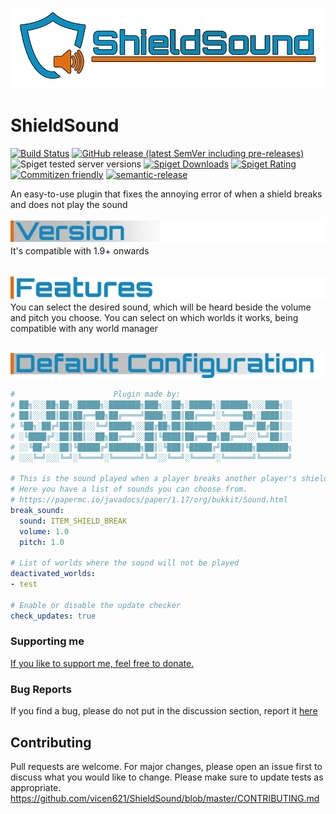 ![ShieldSound Logo](assets/logo.png)

# ShieldSound

[![Build Status](https://github.com/Vicen621/ShieldSound/workflows/Build/badge.svg)](../../actions?query=workflow%3ABuild)
[![GitHub release (latest SemVer including pre-releases)](https://img.shields.io/github/v/release/Vicen621/ShieldSound?include_prereleases&label=release)](../../releases)
![Spiget tested server versions](https://img.shields.io/badge/tested%20versions-1.9--1.20-blue)
[![Spiget Downloads](https://img.shields.io/spiget/downloads/102577)](https://www.spigotmc.org/resources/1-9-1-19-shieldsound.102577/)
[![Spiget Rating](https://img.shields.io/spiget/rating/102577)](https://www.spigotmc.org/resources/1-9-1-19-shieldsound.102577/)
[![Commitizen friendly](https://img.shields.io/badge/commitizen-friendly-brightgreen.svg)](http://commitizen.github.io/cz-cli/)
[![semantic-release](https://img.shields.io/badge/%20%20%F0%9F%93%A6%F0%9F%9A%80-semantic--release-e10079.svg)](https://github.com/semantic-release/semantic-release)


An easy-to-use plugin that fixes the annoying error of when a shield breaks and does not play the sound


![Version](assets/version.png)
It's compatible with 1.9+ onwards
<br><br>

![Features](assets/features.png)
You can select the desired sound, which will be heard beside the volume and pitch you choose.
You can select on which worlds it works, being compatible with any world manager
<br><br>

![Default configuration](assets/default-config.png)
```yaml
#                      Plugin made by:
# ██╗░░░██╗██╗░█████╗░███████╗███╗░░██╗░█████╗░██████╗░░░███╗░░
# ██║░░░██║██║██╔══██╗██╔════╝████╗░██║██╔═══╝░╚════██╗░████║░░
# ╚██╗░██╔╝██║██║░░╚═╝█████╗░░██╔██╗██║██████╗░░░███╔═╝██╔██║░░
# ░╚████╔╝░██║██║░░██╗██╔══╝░░██║╚████║██╔══██╗██╔══╝░░╚═╝██║░░
# ░░╚██╔╝░░██║╚█████╔╝███████╗██║░╚███║╚█████╔╝███████╗███████╗
# ░░░╚═╝░░░╚═╝░╚════╝░╚══════╝╚═╝░░╚══╝░╚════╝░╚══════╝╚══════╝

# This is the sound played when a player breaks another player's shield.
# Here you have a list of sounds you can choose from.
# https://papermc.io/javadocs/paper/1.17/org/bukkit/Sound.html
break_sound:
  sound: ITEM_SHIELD_BREAK
  volume: 1.0
  pitch: 1.0

# List of worlds where the sound will not be played
deactivated_worlds:
- test

# Enable or disable the update checker
check_updates: true
```

### Supporting me
[If you like to support me, feel free to donate.](https://paypal.me/Vicen621)

### Bug Reports
If you find a bug, please do not put in the discussion section, report it [here](https://github.com/vicen621/ShieldSound/issues/new/choose)

## Contributing
Pull requests are welcome. For major changes, please open an issue first to discuss what you would like to change.
Please make sure to update tests as appropriate.
https://github.com/vicen621/ShieldSound/blob/master/CONTRIBUTING.md
